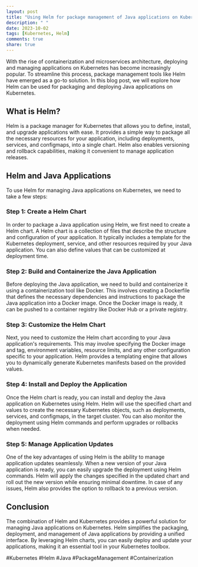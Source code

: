 ```yaml
---
layout: post
title: "Using Helm for package management of Java applications on Kubernetes"
description: " "
date: 2023-10-02
tags: [Kubernetes, Helm]
comments: true
share: true
---
```


With the rise of containerization and microservices architecture, deploying and managing applications on Kubernetes has become increasingly popular. To streamline this process, package management tools like Helm have emerged as a go-to solution. In this blog post, we will explore how Helm can be used for packaging and deploying Java applications on Kubernetes.

## What is Helm?

Helm is a package manager for Kubernetes that allows you to define, install, and upgrade applications with ease. It provides a simple way to package all the necessary resources for your application, including deployments, services, and configmaps, into a single chart. Helm also enables versioning and rollback capabilities, making it convenient to manage application releases.

## Helm and Java Applications

To use Helm for managing Java applications on Kubernetes, we need to take a few steps:

### Step 1: Create a Helm Chart

In order to package a Java application using Helm, we first need to create a Helm chart. A Helm chart is a collection of files that describe the structure and configuration of your application. It typically includes a template for the Kubernetes deployment, service, and other resources required by your Java application. You can also define values that can be customized at deployment time.

### Step 2: Build and Containerize the Java Application

Before deploying the Java application, we need to build and containerize it using a containerization tool like Docker. This involves creating a Dockerfile that defines the necessary dependencies and instructions to package the Java application into a Docker image. Once the Docker image is ready, it can be pushed to a container registry like Docker Hub or a private registry.

### Step 3: Customize the Helm Chart

Next, you need to customize the Helm chart according to your Java application's requirements. This may involve specifying the Docker image and tag, environment variables, resource limits, and any other configuration specific to your application. Helm provides a templating engine that allows you to dynamically generate Kubernetes manifests based on the provided values.

### Step 4: Install and Deploy the Application

Once the Helm chart is ready, you can install and deploy the Java application on Kubernetes using Helm. Helm will use the specified chart and values to create the necessary Kubernetes objects, such as deployments, services, and configmaps, in the target cluster. You can also monitor the deployment using Helm commands and perform upgrades or rollbacks when needed.

### Step 5: Manage Application Updates

One of the key advantages of using Helm is the ability to manage application updates seamlessly. When a new version of your Java application is ready, you can easily upgrade the deployment using Helm commands. Helm will apply the changes specified in the updated chart and roll out the new version while ensuring minimal downtime. In case of any issues, Helm also provides the option to rollback to a previous version.

## Conclusion

The combination of Helm and Kubernetes provides a powerful solution for managing Java applications on Kubernetes. Helm simplifies the packaging, deployment, and management of Java applications by providing a unified interface. By leveraging Helm charts, you can easily deploy and update your applications, making it an essential tool in your Kubernetes toolbox.

#Kubernetes #Helm #Java #PackageManagement #Containerization